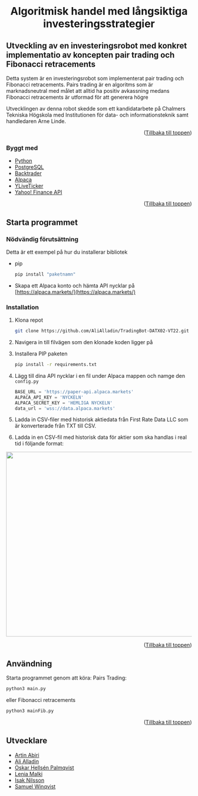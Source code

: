 <div id="top"></div>
<!-- PROJECT LOGO -->
<br />
<div align="center">
  <h1> Algoritmisk handel med långsiktiga investeringsstrategier </h1>
</div>





## Utveckling av en investeringsrobot med konkret implementatio av koncepten pair trading och Fibonacci retracements

Detta system är en investeringsrobot som implementerat pair trading och Fibonacci retracements.
Pairs trading är en algoritms som är marknadsneutral med målet att alltid ha positiv avkassning medans Fibonacci retracements är utformad för att generera högre 

Utvecklingen av denna robot skedde som ett kandidatarbete på Chalmers Tekniska Högskola med Institutionen för data- och informationsteknik samt handledaren Arne Linde.


<p align="right">(<a href="#top">Tillbaka till toppen</a>)</p>



### Byggt med

* [Python](https://www.python.org/)
* [PostgreSQL](https://www.postgresql.org/)
* [Backtrader](https://www.backtrader.com/)
* [Alpaca](https://alpaca.markets/)
* [YLiveTicker](https://github.com/yahoofinancelive/yliveticker/)
* [Yahoo! Finance API](https://github.com/ranaroussi/yfinance)

<p align="right">(<a href="#top">Tillbaka till toppen</a>)</p>



<!-- GETTING STARTED -->
## Starta programmet

### Nödvändig förutsättning

Detta är ett exempel på hur du installerar bibliotek
* pip
  ```sh
  pip install "paketnamn"
  ```
* Skapa ett Alpaca konto och hämta API nycklar på [https://alpaca.markets/](https://alpaca.markets/)

### Installation


1. Klona repot
   ```sh
   git clone https://github.com/AliAlladin/TradingBot-DATX02-VT22.git
   ```
2. Navigera in till filvägen som den klonade koden ligger på

3. Installera PIP paketen
   ```sh
   pip install -r requirements.txt
   ```
4. Lägg till dina API nycklar i en fil under Alpaca mappen och namge den `config.py`
   ```py
   BASE_URL = 'https://paper-api.alpaca.markets'
   ALPACA_API_KEY = 'NYCKELN'
   ALPACA_SECRET_KEY = 'HEMLIGA NYCKELN'
   data_url = 'wss://data.alpaca.markets'
   ```

5. Ladda in CSV-filer med historisk aktiedata från First Rate Data LLC som är konverterade från TXT till CSV. 

6. Ladda in en CSV-fil med historisk data för aktier som ska handlas i real tid i följande format:
<img src="https://i.imgur.com/I4bdHyA.png" width="750" height="500">

<p align="right">(<a href="#top">Tillbaka till toppen</a>)</p>



<!-- USAGE EXAMPLES -->
## Användning

Starta programmet genom att köra:
Pairs Trading:
```sh
python3 main.py
```
eller
Fibonacci retracements
```sh
python3 mainFib.py
```

<p align="right">(<a href="#top">Tillbaka till toppen</a>)</p>


## Utvecklare

* [Artin Abiri](https://github.com/ArtinAbiri)
* [Ali Alladin](https://github.com/AliAlladin)
* [Oskar Hellsén Palmqvist](https://github.com/OskarHP1)
* [Lenia Malki](https://github.com/LeniaMalki)
* [Isak Nilsson](https://github.com/Isak15)
* [Samuel Winqvist](https://github.com/samwin123)
